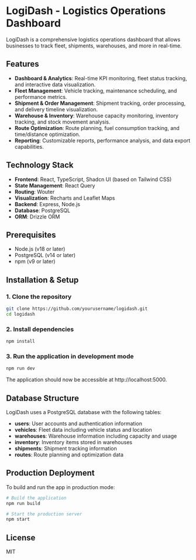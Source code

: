 # LogiDash - Logistics Operations Dashboard

LogiDash is a comprehensive logistics operations dashboard that allows businesses to track fleet, shipments, warehouses, and more in real-time.

## Features

- **Dashboard & Analytics**: Real-time KPI monitoring, fleet status tracking, and interactive data visualization.
- **Fleet Management**: Vehicle tracking, maintenance scheduling, and performance metrics.
- **Shipment & Order Management**: Shipment tracking, order processing, and delivery timeline visualization.
- **Warehouse & Inventory**: Warehouse capacity monitoring, inventory tracking, and stock movement analysis.
- **Route Optimization**: Route planning, fuel consumption tracking, and time/distance optimization.
- **Reporting**: Customizable reports, performance analysis, and data export capabilities.

## Technology Stack

- **Frontend**: React, TypeScript, Shadcn UI (based on Tailwind CSS)
- **State Management**: React Query
- **Routing**: Wouter
- **Visualization**: Recharts and Leaflet Maps
- **Backend**: Express, Node.js
- **Database**: PostgreSQL
- **ORM**: Drizzle ORM

## Prerequisites

- Node.js (v18 or later)
- PostgreSQL (v14 or later)
- npm (v9 or later)

## Installation & Setup

### 1. Clone the repository

```bash
git clone https://github.com/yourusername/logidash.git
cd logidash
```

### 2. Install dependencies

```bash
npm install
```

### 3. Run the application in development mode

```bash
npm run dev
```

The application should now be accessible at http://localhost:5000.

## Database Structure

LogiDash uses a PostgreSQL database with the following tables:

- **users**: User accounts and authentication information
- **vehicles**: Fleet data including vehicle status and location
- **warehouses**: Warehouse information including capacity and usage
- **inventory**: Inventory items stored in warehouses
- **shipments**: Shipment tracking information
- **routes**: Route planning and optimization data

## Production Deployment

To build and run the app in production mode:

```bash
# Build the application
npm run build

# Start the production server
npm start
```

## License

MIT